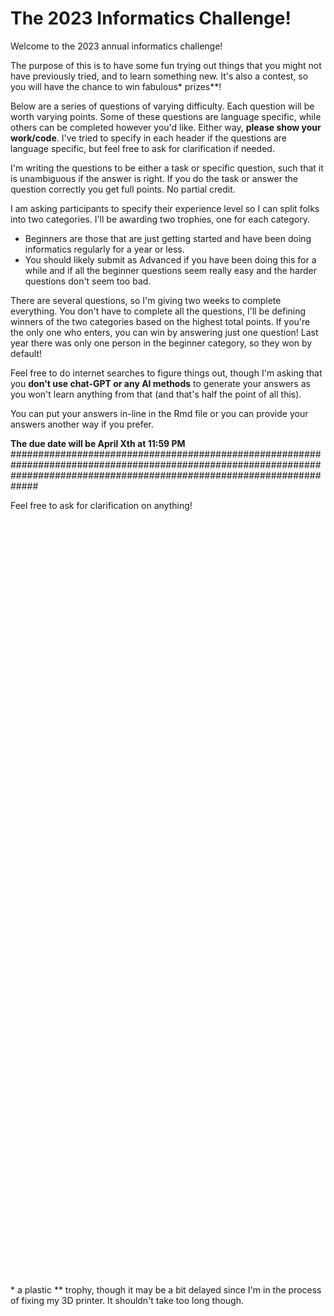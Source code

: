 # The 2023 Informatics Challenge!

Welcome to the 2023 annual informatics challenge!

The purpose of this is to have some fun trying out things that you might not
have previously tried, and to learn something new. It's also a contest, so you
will have the chance to win fabulous* prizes**!

Below are a series of questions of varying difficulty. Each question will be
worth varying points. Some of these questions are language specific, while
others can be completed however you'd like. Either way,
**please show your work/code**.
I've tried to specify in each header if the questions are language specific, but
feel free to ask for clarification if needed.

I'm writing the questions to be either a task or specific question, such that
it is unambiguous if the answer is right. If you do the task or answer the
question correctly you get full points. No partial credit.

I am asking participants to specify their experience level so I can split folks
into two categories. I'll be awarding two trophies, one for each category.

-  Beginners are those that are just getting started and have been doing
informatics regularly for a year or less.
-  You should likely submit as Advanced if you have been doing this for a while
and if all the beginner questions seem really easy and the harder questions
don't seem too bad.

There are several questions, so I'm giving two weeks to complete everything. You
don't have to complete all the questions, I'll be defining winners of the two
categories based on the highest total points. If you're the only one who enters,
you can win by answering just one question! Last year there was only one person
in the beginner category, so they won by default!

Feel free to do internet searches to figure things out, though I'm asking that
you **don't use chat-GPT or any AI methods** to generate your answers as you
won't learn anything from that (and that's half the point of all this).

You can put your answers in-line in the Rmd file or you can provide your answers
another way if you prefer.

**The due date will be April Xth at 11:59 PM** #############################################################################################################################################################################

Feel free to ask for clarification on anything!

<br/><br/>
<br/><br/>
<br/><br/>
<br/><br/>
<br/><br/>
<br/><br/>
<br/><br/>
<br/><br/>
<br/><br/>
<br/><br/>
<br/><br/>
<br/><br/>
<br/><br/>
<br/><br/>
<br/><br/>
<br/><br/>
<br/><br/>
<br/><br/>
<br/><br/>
<br/><br/>
<br/><br/>
<br/><br/>
<br/><br/>
<br/><br/>
<br/><br/>
<br/><br/>
<br/><br/>
<br/><br/>
<br/><br/>
<br/><br/>
<br/><br/>
<br/><br/>
<br/><br/>
<br/><br/>
<br/><br/>
<br/><br/>
<font size=”1”>* a plastic</font>
<font size=”1”>** trophy, though it may be a bit delayed since I'm in the process of fixing my 3D printer. It shouldn't take too long though.</font>